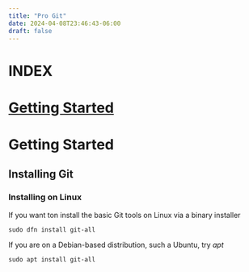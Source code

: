 ```yaml
---
title: "Pro Git"
date: 2024-04-08T23:46:43-06:00
draft: false
---
```


# **INDEX**
# [Getting Started](#getting-started)

# Getting Started

## Installing Git
### Installing on Linux

If you want ton install the basic Git tools on Linux via a binary installer

```terminal
sudo dfn install git-all
```

If you are on a Debian-based distribution, such a Ubuntu, try _apt_

```terminal
sudo apt install git-all
```
